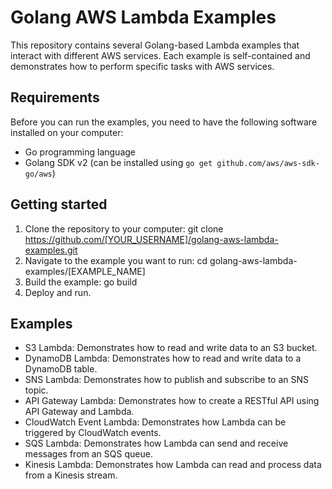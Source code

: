 # Golang AWS Lambda Examples
This repository contains several Golang-based Lambda examples that interact with different AWS services. Each example is self-contained and demonstrates how to perform specific tasks with AWS services.

## Requirements
Before you can run the examples, you need to have the following software installed on your computer:
* Go programming language
* Golang SDK v2 (can be installed using `go get github.com/aws/aws-sdk-go/aws`)

## Getting started
1. Clone the repository to your computer: git clone https://github.com/[YOUR_USERNAME]/golang-aws-lambda-examples.git
2. Navigate to the example you want to run: cd golang-aws-lambda-examples/[EXAMPLE_NAME]
3. Build the example: go build
4. Deploy and run.
## Examples
* S3 Lambda: Demonstrates how to read and write data to an S3 bucket.
* DynamoDB Lambda: Demonstrates how to read and write data to a DynamoDB table.
* SNS Lambda: Demonstrates how to publish and subscribe to an SNS topic.
* API Gateway Lambda: Demonstrates how to create a RESTful API using API Gateway and Lambda.
* CloudWatch Event Lambda: Demonstrates how Lambda can be triggered by CloudWatch events.
* SQS Lambda: Demonstrates how Lambda can send and receive messages from an SQS queue.
* Kinesis Lambda: Demonstrates how Lambda can read and process data from a Kinesis stream.
